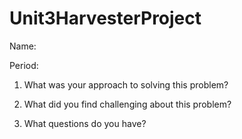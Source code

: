 # Unit3HarvesterProject

Name: 

Period: 

1. What was your approach to solving this problem? 

2. What did you find challenging about this problem? 

3. What questions do you have? 
